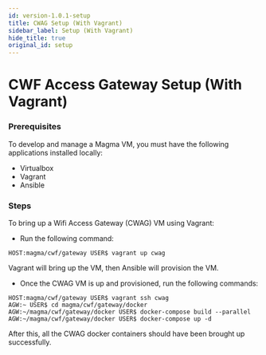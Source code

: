 ```yaml
---
id: version-1.0.1-setup
title: CWAG Setup (With Vagrant)
sidebar_label: Setup (With Vagrant)
hide_title: true
original_id: setup
---
```

# CWF Access Gateway Setup (With Vagrant)
### Prerequisites
To develop and manage a Magma VM, you must have the following applications installed locally:

* Virtualbox
*  Vagrant
* Ansible

### Steps

To bring up a Wifi Access Gateway (CWAG) VM using Vagrant:

* Run the following command:

``HOST:magma/cwf/gateway USER$ vagrant up cwag``

Vagrant will bring up the VM, then Ansible will provision the VM.


* Once the CWAG VM is up and provisioned, run the following commands:

``HOST:magma/cwf/gateway USER$ vagrant ssh cwag``<br>
``AGW:~ USER$ cd magma/cwf/gateway/docker``<br>
``AGW:~/magma/cwf/gateway/docker USER$ docker-compose build --parallel``
``AGW:~/magma/cwf/gateway/docker USER$ docker-compose up -d``

After this, all the CWAG docker containers should have been brought up 
successfully.
